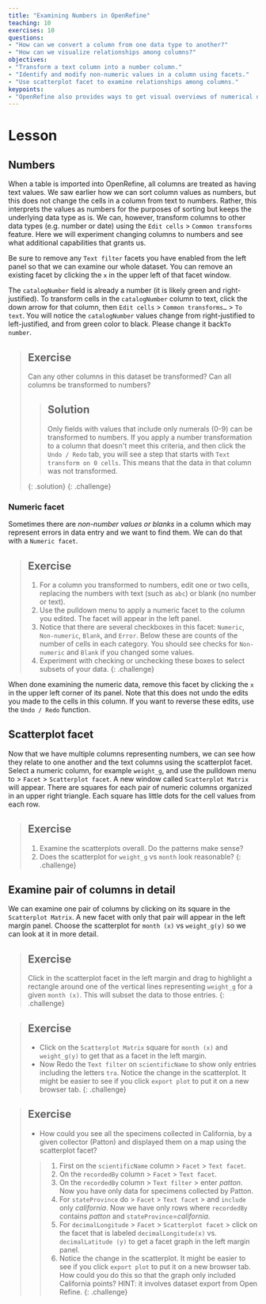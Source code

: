 ```yaml
---
title: "Examining Numbers in OpenRefine"
teaching: 10
exercises: 10
questions:
- "How can we convert a column from one data type to another?"
- "How can we visualize relationships among columns?"
objectives:
- "Transform a text column into a number column."
- "Identify and modify non-numeric values in a column using facets."
- "Use scatterplot facet to examine relationships among columns."
keypoints:
- "OpenRefine also provides ways to get visual overviews of numerical data."
---
```


# Lesson

## Numbers

When a table is imported into OpenRefine, all columns are treated as having text values. We saw earlier how we can sort column values as numbers, but this does not change the cells in a column from text to numbers. Rather, this interprets the values as numbers for the purposes of sorting but keeps the underlying data type as is. We can, however, transform columns to other data types (e.g. number or date) using the `Edit cells` > `Common transforms` feature. Here we will experiment changing columns to numbers and see what additional capabilities that grants us.

Be sure to remove any `Text filter` facets you have enabled from the left panel so that we can examine our whole dataset. You can remove an existing facet by clicking the `x` in the upper left of that facet window.

The `catalogNumber` field is already a number (it is likely green and right-justified). To transform cells in the `catalogNumber` column to text, click the down arrow for that column, then `Edit cells` > `Common transforms…` > `To text`. You will notice the `catalogNumber` values change from right-justified to left-justified, and from green color to black. Please change it back`To number`.

> ## Exercise
>
> Can any other columns in this dataset be transformed? Can all columns be transformed to numbers?
> 
> > ## Solution
> > 
> > Only fields with values that include only numerals (0-9) can be transformed to numbers. If you apply a number transformation to 
> > a column that doesn't meet this criteria, and then click the `Undo / Redo` tab, you will see a step that starts with 
> > `Text transform on 0 cells`. This means that the data in that column was not transformed.
> > 
> {: .solution}
{: .challenge}

### Numeric facet
Sometimes there are *non-number values or blanks* in a column which may represent errors in data entry and we want to find them. 
We can do that with a `Numeric facet`.

> ## Exercise
>
> 1. For a column you transformed to numbers, edit one or two cells, replacing the numbers with text (such as `abc`) or blank (no number or text).
> 2. Use the pulldown menu to apply a numeric facet to the column you edited. The facet will appear in the left panel.
> 3. Notice that there are several checkboxes in this facet: `Numeric`, `Non-numeric`, `Blank`, and `Error`. Below these are counts of the number of cells in each category. You should see checks for `Non-numeric` and `Blank` if you changed some values.
> 4. Experiment with checking or unchecking these boxes to select subsets of your data.
{: .challenge}

When done examining the numeric data, remove this facet by clicking the `x` in the upper left corner of its panel. Note that this does not undo the edits you made to the cells in this column. If you want to reverse these edits, use the `Undo / Redo` function.

## Scatterplot facet

Now that we have multiple columns representing numbers, we can see how they relate to one another and the text columns using the scatterplot facet. Select a numeric column, for example `weight_g`, and use the pulldown menu to > `Facet` > `Scatterplot facet`. A new window called `Scatterplot Matrix` will appear. There are squares for each pair of numeric columns organized in an upper right triangle. Each square has little dots for the cell values from each row.

> ## Exercise
>
> 1. Examine the scatterplots overall. Do the patterns make sense?
> 2. Does the scatterplot for `weight_g` vs `month` look reasonable?
{: .challenge}

## Examine pair of columns in detail

We can examine one pair of columns by clicking on its square in the `Scatterplot Matrix`. A new facet with only that pair will appear in the left margin panel. Choose the scatterplot for `month (x)` vs `weight_g(y)` so we can look at it in more detail. 

> ## Exercise
>
> Click in the scatterplot facet in the left margin and drag to highlight a rectangle around one of the vertical lines representing `weight_g` for a given `month (x)`. This will subset the data to those entries.
{: .challenge}

> ## Exercise
> 
> - Click on the `Scatterplot Matrix` square for `month (x)` and `weight_g(y)` to get that as a facet in the left margin.
> - Now Redo the `Text filter` on `scientificName` to show only entries including the letters `tra`.
> Notice the change in the scatterplot. It might be easier to see if you click `export plot` to put it on a new browser tab.
{: .challenge}

> ## Exercise
> 
> - How could you see all the specimens collected in California, by a given collector (Patton) and displayed them on a map using the scatterplot facet? 
> > 1. First on the `scientificName` column > `Facet` > `Text facet`. 
> > 2. On the `recordedBy` column > `Facet` > `Text facet`.
> > 3. On the `recordedBy` column > `Text filter` > enter *patton*. Now you have only data for specimens collected by Patton.
> > 4. For `stateProvince` do > `Facet` > `Text facet` > and `include` only *california*. Now we have only rows where `recordedBy` contains *patton* and `stateProvince`=*california*.
> > 5. For `decimalLongitude` > `Facet` > `Scatterplot facet` > click on the facet that is labeled `decimalLongitude(x)` vs. `decimalLatitude (y)` to get a facet graph in the left margin panel.
> > 6. Notice the change in the scatterplot. It might be easier to see if you click `export plot` to put it on a new browser tab. How could you do this so that the graph only included California points? HINT: it involves dataset export from Open Refine.
{: .challenge}